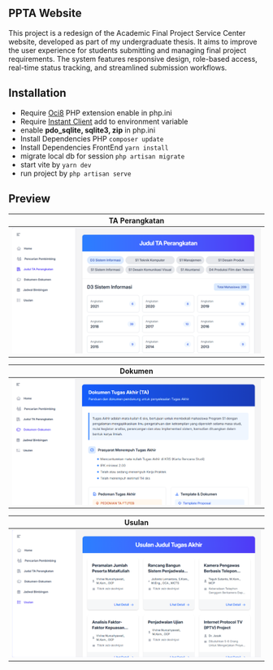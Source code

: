 ## PPTA Website

This project is a redesign of the Academic Final Project Service Center website, developed as part of my undergraduate thesis. It aims to improve the user experience for students submitting and managing final project requirements. The system features responsive design, role-based access, real-time status tracking, and streamlined submission workflows.

## Installation

-   Require [Oci8](https://pecl.php.net/package/oci8) PHP extension enable in php.ini
-   Require [Instant Client](https://www.oracle.com/database/technologies/instant-client.html) add to environment variable
-   enable **pdo_sqlite, sqlite3, zip** in php.ini
-   Install Dependencies PHP `composer update`
-   Install Dependencies FrontEnd `yarn install`
-   migrate local db for session `php artisan migrate`
-   start vite by `yarn dev`
-   run project by `php artisan serve`

## Preview

| TA Perangkatan                                                                    |
| --------------------------------------------------------------------------------- |
| ![](https://raw.githubusercontent.com/aldnazr/ppta/refs/heads/main/preview/1.png) |

| Dokumen                                                                           |
| --------------------------------------------------------------------------------- |
| ![](https://raw.githubusercontent.com/aldnazr/ppta/refs/heads/main/preview/2.png) |

| Usulan                                                                            |
| --------------------------------------------------------------------------------- |
| ![](https://raw.githubusercontent.com/aldnazr/ppta/refs/heads/main/preview/3.png) |

